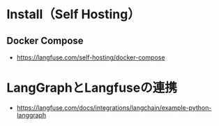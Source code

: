 # Install（Self Hosting）
## Docker Compose
- https://langfuse.com/self-hosting/docker-compose

# LangGraphとLangfuseの連携
- https://langfuse.com/docs/integrations/langchain/example-python-langgraph
